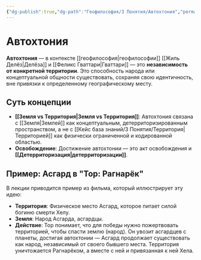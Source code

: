 ```yaml
---
{"dg-publish":true,"dg-path":"Геофилософия/3 Понятия/Автохтония","permalink":"/geofilosofiya/3-ponyatiya/avtohtoniya/"}
---
```


# Автохтония

**Автохтония** — в контексте [[геофилософия\|геофилософии]] [[Жиль Делёз\|Делёза]] и [[Феликс Гваттари\|Гваттари]] — это **независимость от конкретной территории**. Это способность народа или концептуальной общности существовать, сохраняя свою идентичность, вне привязки к определенному географическому месту.

## Суть концепции
- **[[Земля vs Территория\|Земля vs Территория]]**: Автохтония связана с [[Земля\|Землей]] как концептуальным, детерриторизированным пространством, а не с [[Кейс база знаний/3 Понятия/Территория\|Территорией]] как физически ограниченной и кодированной областью.
- **Освобождение**: Достижение автохтонии — это акт освобождения и **[[Детерриторизация\|детерриторизации]]**.

## Пример: Асгард в "Тор: Рагнарёк"
В лекции приводится пример из фильма, который иллюстрирует эту идею:
- **Территория**: Физическое место Асгард, которое питает силой богиню смерти Хелу.
- **Земля**: Народ Асгарда, асгардцы.
- **Действие**: Тор понимает, что для победы нужно пожертвовать территорией, чтобы спасти землю (народ). Он увозит асгардцев с планеты, достигая автохтонии — Асгард продолжает существовать как народ, независимый от своего бывшего места. Территория уничтожается Рагнарёком, а вместе с ней и привязанная к ней Хела.


